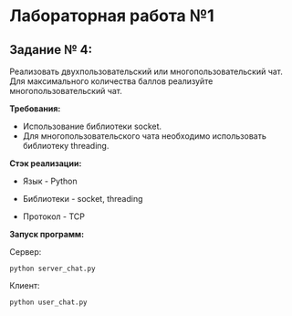 # Лабораторная работа №1
## Задание № 4:

Реализовать двухпользовательский или многопользовательский чат. Для максимального количества баллов реализуйте многопользовательский чат.

**Требования:**
- Использование библиотеки socket.
- Для многопользовательского чата необходимо использовать библиотеку threading.


  

**Стэк реализации:**

- Язык - Python

- Библиотеки - socket, threading

- Протокол - TCP

  

**Запуск программ:**

Сервер:

```
python server_chat.py
```

Клиент:

```
python user_chat.py
```